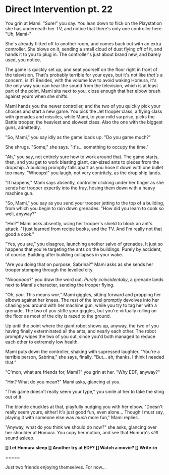 # Direct Intervention pt. 22

You grin at Mami. "Sure!" you say. You lean down to flick on the Playstation she has underneath her TV, and notice that there's only one controller here. "Uh, Mami-"

She's already flitted off to another room, and comes back out with an extra controller. She blows on it, sending a small cloud of dust flying off of it, and hands it to you to plug in. The controller's just about brand new, and barely used, you notice.

The game is quickly set up, and seat yourself on the floor right in front of the television. That's probably terrible for your eyes, but it's not like *that's* a concern, is it? Besides, with the volume low to avoid waking Homura, it's the only way you can hear the sound from the television, which is at least part of the point. Mami sits next to you, close enough that her elbow brush against yours when she shifts.

Mami hands you the newer controller, and the two of you quickly pick your choices and start a new game. You pick the Jet trooper class, a flying class with grenades and missiles, while Mami, to your mild surprise, picks the Battle trooper, the heaviest and slowest class. Also the one with the biggest guns, admittedly.

"So, Mami," you say idly as the game loads up. "Do you game much?"

She shrugs. "Some," she says. "It's... something to occupy the time."

"Ah," you say, not entirely sure how to work around that. The game starts, then, and you get to work blasting giant, car-sized ants to pieces from the dropship. A building promptly falls apart as you hose it down with one bullet too many. "Whoops!" you laugh, not very contritely, as the drop ship lands.

"It happens," Mami says absently, controller clicking under her finger as she sends her trooper expertly into the fray, hosing them down with a heavy machine gun.

"So, Mami," you say as you send your trooper jetting to the top of a building, from which you begin to rain down grenades. "How did you learn to cook so well, anyway?"

"Hm?" Mami asks absently, using her trooper's shield to block an ant's attack. "I just learned from recipe books, and the TV. And I'm really not that good a cook."

"Yes, you are," you disagree, launching another salvo of grenades. It just so happens that you're targeting the ants on the buildings. Purely by accident, of course. Building after building collapses in your wake.

"Are you doing that on purpose, Sabrina?" Mami asks as she sends her trooper stomping through the levelled city.

"Nooo*oooo*?" you draw the word out. *Purely coincidentally*, a grenade lands next to Mami's character, sending the trooper flying.

"Oh, *you*. This means *war*," Mami giggles, sitting forward and propping her elbows against her knees. The rest of the level promptly devolves into her chasing you around with her machine gun, while you try to tag her with a grenade. The two of you stifle your giggles, but you're virtually rolling on the floor as most of the city is razed to the ground.

Up until the point where the giant robot shows up, anyway, the two of you having finally exterminated all the ants, and nearly each other. The robot promptly wipes the two of you out, since you'd both managed to reduce each other to extremely low health.

Mami puts down the controller, shaking with supressed laughter. "You're a terrible person, Sabrina," she says, finally. "But... ah, thanks. I think I needed that."

"C'mon, what are friends for, Mami?" you grin at her. "Why EDF, anyway?"

"Hm? What do you mean?" Mami asks, glancing at you.

"This game doesn't really seem your type," you smile at her to take the sting out of it.

The blonde chuckles at that, playfully nudging you with her elbow. "Doesn't really seem yours, either! It's just good fun, even alone... Though I must say, playing it with someone else was *much* more fun," Mami replies.

"Anyway, what do you think we should do now?" she asks, glancing over her shoulder at Homura. You copy her motion, and see that Homura's *still* sound asleep.

**\[] Let Homura sleep
\[] Another try at EDF?
\[] Watch a movie?
\[] Write-in**

\=====​

Just two friends enjoying themselves. For now\...
